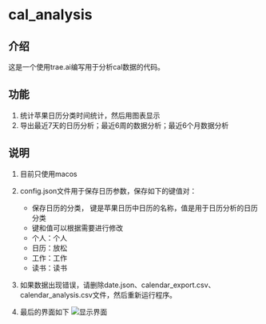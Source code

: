 # cal_analysis
## 介绍
这是一个使用trae.ai编写用于分析cal数据的代码。

## 功能
1. 统计苹果日历分类时间统计，然后用图表显示
2. 导出最近7天的日历分析；最近6周的数据分析；最近6个月数据分析

## 说明
1. 目前只使用macos
2. config.json文件用于保存日历参数，保存如下的键值对：
    - 保存日历的分类， 键是苹果日历中日历的名称，值是用于日历分析的日历分类
    - 键和值可以根据需要进行修改
    - 个人：个人
    - 日历：放松
    - 工作：工作
    - 读书：读书
3. 如果数据出现错误，请删除date.json、calendar_export.csv、calendar_analysis.csv文件，然后重新运行程序。

4. 最后的界面如下
![显示界面](https://windbeg-1333132289.cos.ap-shanghai.myqcloud.com/pic/20250308203005-539.png)